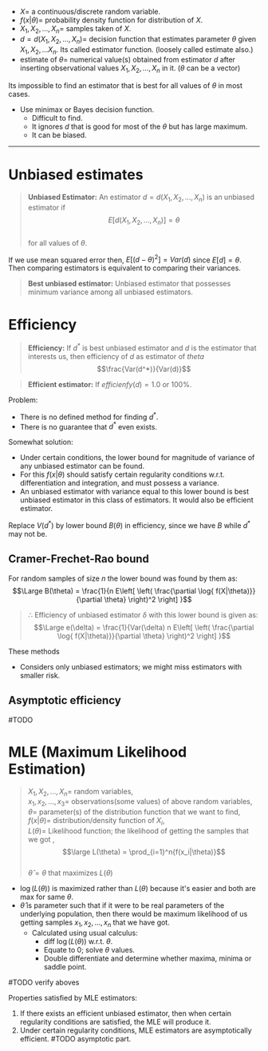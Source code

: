 - $X =$ a continuous/discrete random variable.  
- $f(x|\theta) =$ probability density function for distribution of $X$.  
- $X_1,X_2,...,X_n =$ samples taken of $X$.  
- $d = d(X_1,X_2,...,X_n) =$ decision function that estimates parameter $\theta$ given $X_1,X_2,...X_n$. Its called estimator function. (loosely called estimate also.)  
- $\text{estimate of }\theta =$ numerical value(s) obtained from estimator $d$ after inserting observational values $X_1,X_2,...,X_n$ in it.  ($\theta$ can be a vector)  

Its impossible to find an estimator that is best for all values of $\theta$ in most cases.    
- Use minimax or Bayes decision function.
	- Difficult to find.
	- It ignores $d$ that is good for most of the $\theta$ but has large maximum.
	- It can be biased.

----
# Unbiased estimates
> **Unbiased Estimator:** An estimator $d = d(X_1,X_2,...,X_n)$ is an unbiased estimator if 
> $$E[d(X_1,X_2,...,X_n)]=\theta$$  
> for all values of $\theta$.
> 

If we use mean squared error then, $E[(d-\theta)^2] = Var(d)$ since $E[d]=\theta$.  
Then comparing estimators is equivalent to comparing their variances.  

> **Best unbiased estimator:** Unbiased estimator that possesses minimum variance among all unbiased estimators.

# Efficiency
> **Efficiency:** If $d^*$ is best unbiased estimator and $d$ is the estimator that interests us, then efficiency of $d$ as estimator of $theta$ 
> $$\frac{Var(d^*)}{Var(d)}$$

> **Efficient estimator:** If $efficienfy(d)=1.0$ or $100\%$.

Problem:
- There is no defined method for finding $d^*$.
- There is no guarantee that $d^*$ even exists.

Somewhat solution:
- Under certain conditions, the lower bound for magnitude of variance of any unbiased estimator can be found.
- For this $f(x|\theta)$ should satisfy certain regularity conditions w.r.t. differentiation and integration, and must possess a variance.
- An unbiased estimator with variance equal to this lower bound is best unbiased estimator in this class of estimators. It would also be efficient estimator.

Replace $V(d^*)$ by lower bound $B(\theta)$ in efficiency, since we have $B$ while $d^*$ may not be.

## Cramer-Frechet-Rao bound
For random samples of size $n$ the lower bound was found by them as:  
$$\Large B(\theta) = \frac{1}{n E\left[ \left( \frac{\partial \log{ f(X|\theta)}}{\partial \theta} \right)^2 \right] }$$

> $\therefore$ Efficiency of unbiased estimator $\delta$ with this lower bound is given as: 
> $$\Large e(\delta) = \frac{1}{Var(\delta) n E\left[ \left( \frac{\partial \log{ f(X|\theta)}}{\partial \theta} \right)^2 \right] }$$

These methods
- Considers only unbiased estimators; we might miss estimators with smaller risk.

## Asymptotic efficiency
#TODO 


# MLE (Maximum Likelihood Estimation)

> $X_1,X_2,...,X_n =$ random variables,  
> $x_1, x_2, ...,x_3 =$ observations(some values) of above random variables,  
> $\theta =$ parameter(s) of the distribution function that we want to find,  
> $f(x|\theta) =$ distribution/density function of $X_i$,  
> $L(\theta) =$ Likelihood function; the likelihood of getting the samples that we got  ,  
> $$\large L(\theta) = \prod_{i=1}^n{f(x_i|\theta)}$$  
> $\hat \theta  = \theta$ that maximizes $L(\theta)$  

- $\log(L(\theta))$ is maximized rather than $L(\theta)$ because it's easier and both are max for same $\theta$.
- $\hat \theta$ is parameter such that if it were to be real parameters of the underlying population, then there would be maximum likelihood of us getting samples $x_1,x_2,...,x_n$ that we have got.  
	- Calculated using usual calculus:
		- diff $\log(L(\theta))$ w.r.t. $\theta$.
		- Equate to $0$; solve $\theta$ values.
		- Double differentiate and determine whether maxima, minima or saddle point.

#TODO verify aboves

Properties satisfied by MLE estimators:
1. If there exists an efficient unbiased estimator, then when certain regularity conditions are satisfied, the MLE will produce it.
2. Under certain regularity conditions, MLE estimators are asymptotically efficient. #TODO asymptotic part.